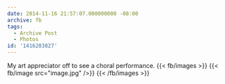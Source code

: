 ```yaml
---
date: 2014-11-16 21:57:07.000000000 -08:00
archive: fb
tags: 
  - Archive Post
  - Photos
id: '1416203827'
---
```


My art appreciator off to see a choral performance.
{{< fb/images >}}
{{< fb/image src="image.jpg" />}}
{{< /fb/images >}}
